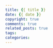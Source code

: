```yaml
---
title: {{ title }}
date: {{ date }}
copyright: true
comments: true
related_posts: true
tags:
categories:
---
```

